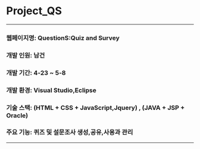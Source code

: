 # Project_QS
---
### 웹페이지명: QuestionS:Quiz and Survey
### 개발 인원: 남건
### 개발 기간: 4-23 ~ 5-8
### 개발 환경: Visual Studio,Eclipse
### 기술 스택: (HTML + CSS + JavaScript,Jquery) , (JAVA + JSP + Oracle)
### 주요 기능: 퀴즈 및 설문조사 생성,공유,사용과 관리
---
